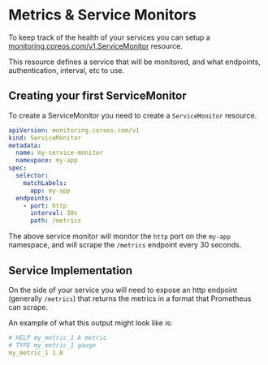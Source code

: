# Metrics & Service Monitors

To keep track of the health of your services you can setup a [monitoring.coreos.com/v1.ServiceMonitor](https://prometheus-operator.dev/docs/api-reference/api/#monitoring.coreos.com/v1.ServiceMonitor) resource.

This resource defines a service that will be monitored, and what endpoints, authentication, interval, etc to use.

## Creating your first ServiceMonitor

To create a ServiceMonitor you need to create a `ServiceMonitor` resource.

```yaml
apiVersion: monitoring.coreos.com/v1
kind: ServiceMonitor
metadata:
  name: my-service-monitor
  namespace: my-app
spec:
  selector:
    matchLabels:
      app: my-app
  endpoints:
    - port: http
      interval: 30s
      path: /metrics
```

The above service monitor will monitor the `http` port on the `my-app` namespace, and will scrape the `/metrics` endpoint every 30 seconds.

## Service Implementation

On the side of your service you will need to expose an http endpoint (generally `/metrics`) that returns the metrics in a format that Prometheus can scrape.

An example of what this output might look like is:

```yaml
# HELP my_metric_1 A metric
# TYPE my_metric_1 gauge
my_metric_1 1.0
```
